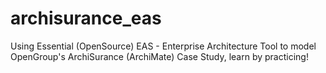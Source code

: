 # archisurance_eas
Using Essential (OpenSource) EAS - Enterprise Architecture Tool to model OpenGroup's ArchiSurance (ArchiMate) Case Study, learn by practicing!

